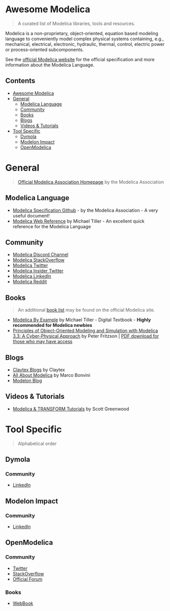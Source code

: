 # Awesome Modelica
> A curated list of Modelica libraries, tools and resources.

Modelica is a non-proprietary, object-oriented, equation based modeling language to conveniently model complex physical systems containing, e.g., mechanical, electrical, electronic, hydraulic, thermal, control, electric power or process-oriented subcomponents.

See the [official Modelica website](https://www.modelica.org/) for the official specification and more information about the Modelica Language.

## Contents
- [Awesome Modelica](#awesome-modelica)
- [General](#general)
  - [Modelica Language](#community)
  - [Community](#community)
  - [Books](#books)
  - [Blogs](#blogs)
  - [Videos & Tutorials](#videos-&-tutorials)
- [Tool Specific](#tool-specific)
  - [Dymola](#dymola)
  - [Modelon Impact](#modelon-impact)
  - [OpenModelica](#openmodelica)

# General
> [Official Modelica Association Homepage](https://www.modelica.org/) by the Modelica Association

## Modelica Language
- [Modelica Specification Github](https://github.com/modelica/ModelicaSpecification) - by the Modelica Association - A very useful document!
- [Modelica Web Reference](https://webref.modelica.university/) by Michael Tiller - An excellent quick reference for the Modelica Language

## Community
- [Modelica Discord Channel](https://discord.com/invite/bp2yeYU)
- [Modelica StackOverflow](https://stackoverflow.com/questions/tagged/modelica)
- [Modelica Twitter](https://twitter.com/modelica)
- [Modelica Insider Twitter](https://twitter.com/modelicainsider)
- [Modelica LinkedIn](https://www.linkedin.com/groups/806917/)
- [Modelica Reddit](https://www.reddit.com/r/Modelica/)

## Books
> An additional [book list](https://modelica.org/publications) may be found on the official Modelica site.
- [Modelica By Example](https://mbe.modelica.university/) by Michael Tiller - Digital Textbook - **Highly recommended for Modelica newbies**
- [Principles of Object-Oriented Modeling and Simulation with Modelica 3.3: A Cyber-Physical Approach](https://www.amazon.com/Principles-Object-Oriented-Modeling-Simulation-Modelica/dp/111885912X) by Peter Fritzson | [PDF download for those who may have access](https://doi.org/10.1002/9781118989166)

## Blogs
- [Claytex Blogs](https://www.claytex.com/blog/) by Claytex
- [All About Modelica](https://marcobonvini.com/modelica/2020/06/29/all-about-modelica.html) by Marco Bonvini
- [Modelon Blog](https://www.modelon.com/news-blog)

## Videos & Tutorials
- [Modelica & TRANSFORM Tutorials](https://www.youtube.com/channel/UCL8MRWi3q0Ivo2KVMLq1O8A) by Scott Greenwood


# Tool Specific
> Alphabetical order

## Dymola
### Community
- [LinkedIn](https://www.linkedin.com/groups/4400628/)

## Modelon Impact
### Community
- [LinkedIn](https://www.linkedin.com/groups/12431484/)

## OpenModelica
### Community
- [Twitter](https://twitter.com/openmodelica)
- [StackOverflow](https://stackoverflow.com/questions/tagged/openmodelica)
- [Official Forum](https://www.openmodelica.org/forum)

### Books
- [WebBook](http://omwebbook.openmodelica.org/)






